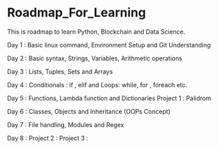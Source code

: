 # Roadmap_For_Learning
This is roadmap to learn Python, Blockchain and Data Science.

Day 1 :
Basic linux command, Environment Setup and Git Understanding

Day 2 :
Basic syntax, Strings, Variables, Arithmetic operations

Day 3 :
Lists, Tuples, Sets and Arrays 

Day 4 : 
Conditionals : if , elif and Loops: while, for , foreach etc.

Day 5 :
Functions, Lambda function and Dictionaries
Project 1 : Palidrom

Day 6 :
Classes, Objects and Inheritance (OOPs Concept)

Day 7 :
File handling, Modules and Regex

Day 8 : 
Project 2 : 
Project 3 : 
